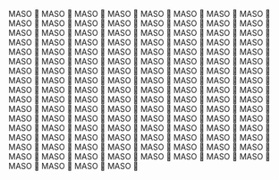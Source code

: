 MASO 🥩
MASO 🥩
MASO 🥩
MASO 🥩
MASO 🥩
MASO 🥩
MASO 🥩
MASO 🥩
MASO 🥩
MASO 🥩
MASO 🥩
MASO 🥩
MASO 🥩
MASO 🥩
MASO 🥩
MASO 🥩
MASO 🥩
MASO 🥩
MASO 🥩
MASO 🥩
MASO 🥩
MASO 🥩
MASO 🥩
MASO 🥩
MASO 🥩
MASO 🥩
MASO 🥩
MASO 🥩
MASO 🥩
MASO 🥩
MASO 🥩
MASO 🥩
MASO 🥩
MASO 🥩
MASO 🥩
MASO 🥩
MASO 🥩
MASO 🥩
MASO 🥩
MASO 🥩
MASO 🥩
MASO 🥩
MASO 🥩
MASO 🥩
MASO 🥩
MASO 🥩
MASO 🥩
MASO 🥩
MASO 🥩
MASO 🥩
MASO 🥩
MASO 🥩
MASO 🥩
MASO 🥩
MASO 🥩
MASO 🥩
MASO 🥩
MASO 🥩
MASO 🥩
MASO 🥩
MASO 🥩
MASO 🥩
MASO 🥩
MASO 🥩
MASO 🥩
MASO 🥩
MASO 🥩
MASO 🥩
MASO 🥩
MASO 🥩
MASO 🥩
MASO 🥩
MASO 🥩
MASO 🥩
MASO 🥩
MASO 🥩
MASO 🥩
MASO 🥩
MASO 🥩
MASO 🥩
MASO 🥩
MASO 🥩
MASO 🥩
MASO 🥩
MASO 🥩
MASO 🥩
MASO 🥩
MASO 🥩
MASO 🥩
MASO 🥩
MASO 🥩
MASO 🥩
MASO 🥩
MASO 🥩
MASO 🥩
MASO 🥩
MASO 🥩
MASO 🥩
MASO 🥩
MASO 🥩
MASO 🥩
MASO 🥩
MASO 🥩
MASO 🥩
MASO 🥩
MASO 🥩
MASO 🥩
MASO 🥩
MASO 🥩
MASO 🥩
MASO 🥩
MASO 🥩
MASO 🥩
MASO 🥩
MASO 🥩
MASO 🥩
MASO 🥩
MASO 🥩
MASO 🥩
MASO 🥩
MASO 🥩
MASO 🥩
MASO 🥩
MASO 🥩
MASO 🥩
MASO 🥩
MASO 🥩
MASO 🥩
MASO 🥩
MASO 🥩
MASO 🥩
MASO 🥩
